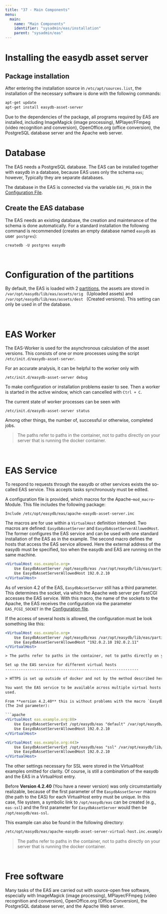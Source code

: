 ```yaml
---
title: "37 - Main Components"
menu:
  main:
    name: "Main Components"
    identifier: "sysadmin/eas/installation"
    parent: "sysadmin/eas"
---
```

# Installing the easydb asset server

## Package installation

After entering the installation source in `/etc/apt/sources.list`, the installation of the necessary software is done with the following commands:

```bash
apt-get update
apt-get install easydb-asset-server
```


Due to the dependencies of the package, all programs required by EAS are installed, including ImageMagick (image processing), MPlayer/FFmpeg (video recognition and conversion), OpenOffice.org (office conversion), the PostgreSQL database server and the Apache web server.


Database
=========

The EAS needs a PostgreSQL database. The EAS can be installed together with easydb in a database, because EAS uses only the schema `eas`; however, Typically they are separate databases.

The database in the EAS is connected via the variable `EAS_PG_DSN` in the [Configuration File](/en/sysadmin/eas/conf).

Create the EAS database
-------------------------

The EAS needs an existing database, the creation and maintenance of the schema is done automatically. For a standard installation the following command is recommended (creates an empty database named `easydb` as user` postgres`):

    createdb -U postgres easydb

&nbsp;

Configuration of the partitions
=============================

By default, the EAS is loaded with 2 [partitions](/en/sysadmin/eas/partitions), the assets are stored in `/var/opt/easydb/lib/eas/assets/orig ` (Uploaded assets) and `/var/opt/easydb/lib/eas/assets/dest ` (Created versions). This setting can only be used in of the database.

&nbsp;

EAS Worker
==========

The EAS-Worker is used for the asynchronous calculation of the asset versions. This consists of one or more processes using the script `/etc/init.d/easydb-asset-server`.

For an accurate analysis, it can be helpful to the worker only with

    /etc/init.d/easydb-asset-server debug

To make configuration or installation problems easier to see. Then a worker is started in the active window, which can cancelled with `Ctrl + C`.

The current state of worker processes can be seen with

    /etc/init.d/easydb-asset-server status

Among other things, the number of, successful or otherwise, completed jobs.

> The paths refer to paths in the container, not to paths directly on your server that is running the docker container.

&nbsp;

EAS Service
===========

To respond to requests through the easydb or other services exists the so-called EAS service. This accepts tasks synchronously must be edited.

A configuration file is provided, which macros for the Apache-`mod_macro`-Module. This file includes the following package:

    Include /etc/opt/easydb/eas/apache-easydb-asset-server.inc

The macros are for use within a `VirtualHost` definition intended. Two macros are defined: `EasydbAssetServer` and `EasydbAssetServerAllowedHost`. The former configures the EAS service and can be used with one standard installation of the EAS as in the example. The second macro defines the hosts that access the EAS service allowed. Here the external address of the easydb must be specified, too when the easydb and EAS are running on the same machine.

```apache
<VirtualHost eas.example.org>
    Use EasydbAssetServer /opt/easydb/eas /var/opt/easydb/lib/eas/partitions /var/run/easydb/fcgi-socket
    Use EasydbAssetServerAllowedHost 192.0.2.10
</VirtualHost>
```

As of version 4.2 of the EAS, `EasydbAssetServer` still has a third parameter. This determines the socket, via which the Apache web server per FastCGI accesses the EAS service. With this macro, the name of the sockets to the Apache, the EAS receives the configuration via the parameter `EAS_FCGI_SOCKET` in the [Configuration file](/en/sysadmin/eas/conf).

If the access of several hosts is allowed, the configuration must be look something like this:

```apache
<VirtualHost eas.example.org>
    Use EasydbAssetServer /opt/easydb/eas /var/opt/easydb/lib/eas/partitions /var/run/easydb/fcgi-socket
    Use EasydbAssetServerAllowedHost "192.0.2.10 192.0.2.11"
</VirtualHost>

> The paths refer to paths in the container, not to paths directly on your server that is running the docker container.

Set up the EAS service for different virtual hosts
------------------------------------------------------------

> HTTPS is set up outside of docker and not by the method described here. The following example will only illustrate the requirements of the EAS in particular constellations.

You want the EAS service to be available across multiple virtual hosts usually several VirtualHost sections in Apache configuration
used.

From **version 4.2.40** this is without problems with the macro `EasydbAssetServerExt` is possible. In addition to `EasydbAssetServer` a unique identifier is selected for each VirtualHost entry
(The 2nd parameter):

```apache
<VirtualHost eas.example.org:80>
    Use EasydbAssetServerExt /opt/easydb/eas "default" /var/opt/easydb/lib/eas/partitions /var/run/easydb/fcgi-socket
    Use EasydbAssetServerAllowedHost 192.0.2.10
</VirtualHost>

<VirtualHost eas.example.org:443>
    Use EasydbAssetServerExt /opt/easydb/eas "ssl" /var/opt/easydb/lib/eas/partitions /var/run/easydb/fcgi-socket
    Use EasydbAssetServerAllowedHost 192.0.2.10
</VirtualHost>
```

The other settings necessary for SSL were stored in the VirtualHost examples omitted for clarity. Of course, is still a combination of the easydb and the EAS in a VirtualHost entry.

Before **Version 4.2.40** (You have a newer version) was only circumstantially realizable, because of the first parameter of the `EasydbAssetServer` macro (the path to the EAS) for each VirtualHost entry must be unique. In this case, file system, a symbolic link to `/opt/easydb/eas` can be created (e.g., `eas-ssl`) and the first parameter for `EasydbAssetServer` would then be `/opt/easydb/eas-ssl`.

This example can also be found in the following directory:

```bash
/etc/opt/easydb/eas/apache-easydb-asset-server-virtual-host.inc.example
```

> The paths refer to paths in the container, not to paths directly on your server that is running the docker container.

&nbsp;

Free software
==============

Many tasks of the EAS are carried out with source-open free software, especially with ImageMagick (image processing), MPlayer/FFmpeg (video recognition and conversion), OpenOffice.org (Office Conversion), the PostgreSQL database server, and the Apache Web server.

